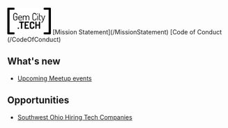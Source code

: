<p>
     <img src="GCTSquareWhiteForeground.png" alt="GemCity TECH logo" style="width: 100px;" /> [Mission Statement](/MissionStatement) [Code of Conduct (/CodeOfConduct) 
</p>
     
## What's new
  - [Upcoming Meetup events](https://www.meetup.com/gem-city-tech/events/calendar/)

## Opportunities
  - [Southwest Ohio Hiring Tech Companies](https://docs.google.com/document/d/1LrXH8y7deTrxpOxs2pGrwvXUVVNNvMtSPJqStEllQNE/edit)
